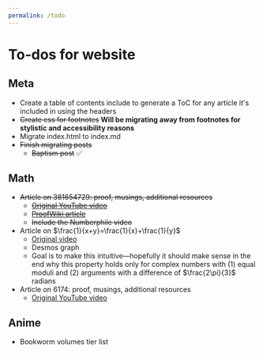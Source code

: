 ```yaml
---
permalink: /todo
---
```


To-dos for website
==================

Meta
----

* Create a table of contents include to generate a ToC for any article it's
included in using the headers
* ~~Create css for footnotes~~ **Will be migrating away from footnotes for
stylistic and accessibility reasons**
* Migrate index.html to index.md
* ~~Finish migrating posts~~
  * ~~Baptism post~~ ✅

Math
----

* ~~Article on 381654729: proof, musings, additional resources~~
  * ~~[Original YouTube video](https://www.youtube.com/watch?v=bE5_kqdSdeo)~~
  * ~~[ProofWiki article](https://proofwiki.org/wiki/Polydivisible_Number/Examples/381,654,729)~~
  * ~~Include the Numberphile video~~
* Article on $\frac{1}{x+y}=\frac{1}{x}+\frac{1}{y}$
  * [Original video](https://www.youtube.com/watch?v=eqqKx1s7Iak&t=2s)
  * Desmos graph
  * Goal is to make this intuitive—hopefully it should make sense in the end why
  this property holds only for complex numbers with (1) equal moduli and
  (2) arguments with a difference of $\frac{2\pi}{3}$ radians
* Article on 6174: proof, musings, additional resources
  * [Original YouTube video](https://www.youtube.com/shorts/w0v99WLbmhA)

Anime
-----

* Bookworm volumes tier list
